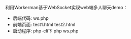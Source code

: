 利用Workerman基于WebSocket实现web端多人聊天demo：

 + 后端代码: ws.php
 + 前端页面: test1.html  test2.html
 + 启动程序: php-cli下 php ws.php

